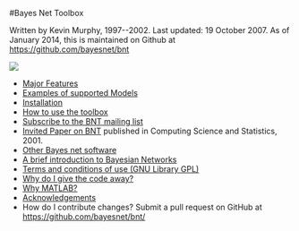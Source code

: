 #Bayes Net Toolbox

Written by Kevin Murphy, 1997--2002. Last updated: 19 October 2007.
As of January 2014, this is maintained on Github at https://github.com/bayesnet/bnt

![](http://bayesnet.github.io/bnt/docs/mathbymatlab.gif) 

- [Major Features](http://bayesnet.github.io/bnt/docs/majorFeatures.html)
- [Examples of supported Models](http://bayesnet.github.io/bnt/docs/supportedModels.html)
- [Installation](https://github.com/bayesnet/bnt/wiki/HowToInstall)
- [How to use the toolbox](http://bayesnet.github.io/bnt/docs/usage.html)
- [Subscribe to the BNT mailing list](http://groups.yahoo.com/group/BayesNetToolbox)
- [Invited Paper on BNT](http://people.cs.ubc.ca/~murphyk/Papers/bnt.pdf) published in Computing Science and Statistics, 2001. 
- [Other Bayes net software](http://people.cs.ubc.ca/~murphyk/Software/bnsoft.html)
- [A brief introduction to Bayesian Networks](http://people.cs.ubc.ca/~murphyk/Bayes/bnintro.html)
- [Terms and conditions of use (GNU Library GPL)](http://bayesnet.github.io/bnt/docs/license.gpl)
- [Why do I give the code away?](https://github.com/bayesnet/bnt/wiki/WhyFree)
- [Why MATLAB?](https://github.com/bayesnet/bnt/wiki/WhyMatlab)
- [Acknowledgements](https://github.com/bayesnet/bnt/wiki/ThanksAndAcknowledgments)
- How do I contribute changes?  Submit a pull request on GitHub at https://github.com/bayesnet/bnt/
